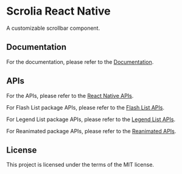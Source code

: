 # Scrolia React Native

A customizable scrollbar component.

## Documentation

For the documentation, 
please refer to the [Documentation](./docs//README.md).

## APIs

For the APIs, please refer to the 
[React Native APIs](./apis/react-native/README.md).

For Flash List package APIs, please refer to the 
[Flash List APIs](./apis/react-native-flash-list/README.md).

For Legend List package APIs, please refer to the 
[Legend List APIs](./apis/react-native-legend-list/README.md).

For Reanimated package APIs, please refer to the 
[Reanimated APIs](./apis/react-native-reanimated/README.md).

## License

This project is licensed under the terms of the MIT license.
